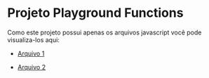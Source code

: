 # Projeto Playground Functions

Como este projeto possui apenas os arquivos javascript você pode visualiza-los aqui:

- [Arquivo 1](https://matheusnff85.github.io/playground-funcstions/challenges.js)

- [Arquivo 2](https://matheusnff85.github.io/playground-funcstions/challenges2.js)